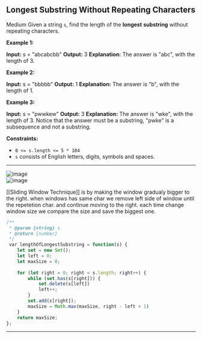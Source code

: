 ## Longest Substring Without Repeating Characters
Medium
Given a string `s`, find the length of the **longest** **substring** without repeating characters.

**Example 1:**

**Input:** s = "abcabcbb"
**Output:** 3
**Explanation:** The answer is "abc", with the length of 3.

**Example 2:**

**Input:** s = "bbbbb"
**Output:** 1
**Explanation:** The answer is "b", with the length of 1.

**Example 3:**

**Input:** s = "pwwkew"
**Output:** 3
**Explanation:** The answer is "wke", with the length of 3.
Notice that the answer must be a substring, "pwke" is a subsequence and not a substring.

**Constraints:**

-   `0 <= s.length <= 5 * 104`
-   `s` consists of English letters, digits, symbols and spaces.
----
![image](https://assets.leetcode.com/users/images/9d3a36c0-7a7e-4d67-9034-5578ff769cc3_1665574655.3900712.png)  
![image](https://assets.leetcode.com/users/images/2218dd45-66de-4d1c-930d-e8975588b659_1666078768.2626626.png)

[[Sliding Window Technique]]
is by making the window gradualy bigger to the right. when windows has same char we remove left side of window until the repetetion char. and continue moving to the right.
each time change window size we compare the size and save the biggest one.

```javascript
/**
 * @param {string} s
 * @return {number}
 */
 var lengthOfLongestSubstring = function(s) {
    let set = new Set();
    let left = 0;
    let maxSize = 0;
  
    for (let right = 0; right < s.length; right++) {
        while (set.has(s[right])) {
            set.delete(s[left])
            left++;
        }
        set.add(s[right]);
        maxSize = Math.max(maxSize, right - left + 1)
    }
    return maxSize;
};
```
----
